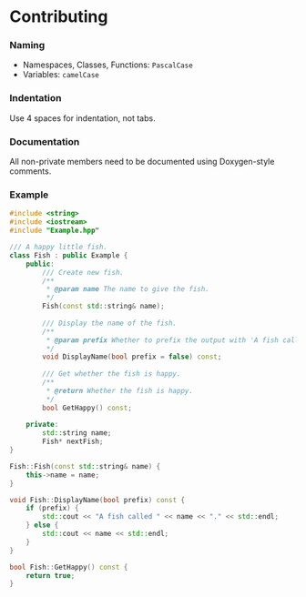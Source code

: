 # Contributing

### Naming
* Namespaces, Classes, Functions: `PascalCase`
* Variables: `camelCase`

### Indentation
Use 4 spaces for indentation, not tabs.

### Documentation
All non-private members need to be documented using Doxygen-style comments.

### Example
```cpp
#include <string>
#include <iostream>
#include "Example.hpp"

/// A happy little fish.
class Fish : public Example {
    public:
        /// Create new fish.
        /**
         * @param name The name to give the fish.
         */
        Fish(const std::string& name);
        
        /// Display the name of the fish.
        /**
         * @param prefix Whether to prefix the output with 'A fish called '.
         */
        void DisplayName(bool prefix = false) const;
        
        /// Get whether the fish is happy.
        /**
         * @return Whether the fish is happy.
         */
        bool GetHappy() const;
        
    private:
        std::string name;
        Fish* nextFish;
}

Fish::Fish(const std::string& name) {
    this->name = name;
}

void Fish::DisplayName(bool prefix) const {
    if (prefix) {
        std::cout << "A fish called " << name << "." << std::endl;
    } else {
        std::cout << name << std::endl;
    }
}

bool Fish::GetHappy() const {
    return true;
}
```
